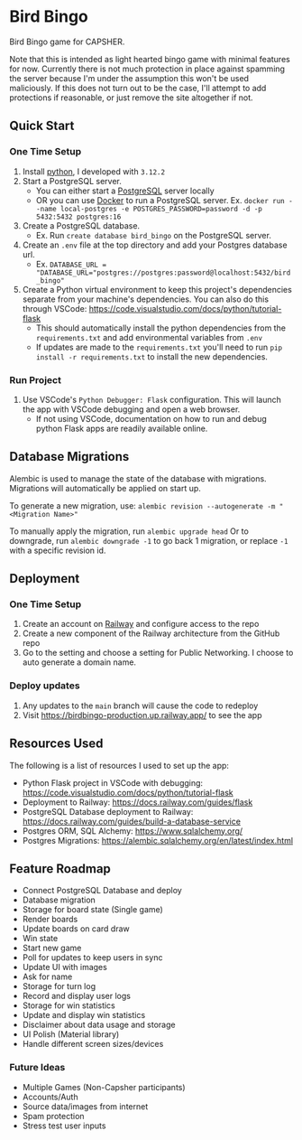 # Bird Bingo
Bird Bingo game for CAPSHER.

Note that this is intended as light hearted bingo game with minimal features for now.
Currently there is not much protection in place against spamming the server because I'm under the assumption this won't be used maliciously.
If this does not turn out to be the case, I'll attempt to add protections if reasonable, or just remove the site altogether if not.

## Quick Start
### One Time Setup
1. Install [python](https://www.python.org/downloads/), I developed with `3.12.2`
2. Start a PostgreSQL server.
   - You can either start a [PostgreSQL](https://www.postgresql.org/) server locally
   - OR you can use [Docker](https://www.docker.com/) to run a PostgreSQL server. Ex. `docker run --name local-postgres -e POSTGRES_PASSWORD=password -d -p 5432:5432 postgres:16`
3. Create a PostgreSQL database.
   - Ex. Run `create database bird_bingo` on the PostgreSQL server. 
4. Create an `.env` file at the top directory and add your Postgres database url.
   - Ex. `DATABASE_URL = "DATABASE_URL="postgres://postgres:password@localhost:5432/bird_bingo"`
5. Create a Python virtual environment to keep this project's dependencies separate from your machine's dependencies. You can also do this through VSCode: https://code.visualstudio.com/docs/python/tutorial-flask
   - This should automatically install the python dependencies from the `requirements.txt` and add environmental variables from `.env`
   - If updates are made to the `requirements.txt` you'll need to run `pip install -r requirements.txt` to install the new dependencies.

### Run Project
1. Use VSCode's `Python Debugger: Flask` configuration. This will launch the app with VSCode debugging and open a web browser.
   - If not using VSCode, documentation on how to run and debug python Flask apps are readily available online.

## Database Migrations
Alembic is used to manage the state of the database with migrations.
Migrations will automatically be applied on start up.

To generate a new migration, use: `alembic revision --autogenerate -m "<Migration Name>"`

To manually apply the migration, run `alembic upgrade head`
Or to downgrade, run `alembic downgrade -1` to go back 1 migration, or replace `-1` with a specific revision id.

## Deployment
### One Time Setup
1. Create an account on [Railway](https://railway.com/) and configure access to the repo
2. Create a new component of the Railway architecture from the GitHub repo
3. Go to the setting and choose a setting for Public Networking. I choose to auto generate a domain name.

### Deploy updates
1. Any updates to the `main` branch will cause the code to redeploy
2. Visit https://birdbingo-production.up.railway.app/ to see the app

## Resources Used
The following is a list of resources I used to set up the app:
- Python Flask project in VSCode with debugging: https://code.visualstudio.com/docs/python/tutorial-flask
- Deployment to Railway: https://docs.railway.com/guides/flask
- PostgreSQL Database deployment to Railway: https://docs.railway.com/guides/build-a-database-service
- Postgres ORM, SQL Alchemy: https://www.sqlalchemy.org/
- Postgres Migrations: https://alembic.sqlalchemy.org/en/latest/index.html

## Feature Roadmap
- Connect PostgreSQL Database and deploy
- Database migration
- Storage for board state (Single game)
- Render boards
- Update boards on card draw
- Win state
- Start new game
- Poll for updates to keep users in sync
- Update UI with images
- Ask for name
- Storage for turn log
- Record and display user logs
- Storage for win statistics
- Update and display win statistics
- Disclaimer about data usage and storage
- UI Polish (Material library)
- Handle different screen sizes/devices

### Future Ideas
- Multiple Games (Non-Capsher participants)
- Accounts/Auth
- Source data/images from internet
- Spam protection
- Stress test user inputs
